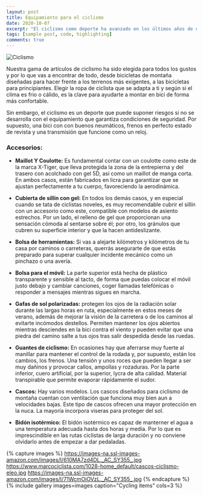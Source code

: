 ```yaml
---
layout: post
title: Equipamiento para el ciclismo
date: 2020-10-07
excerpt: "El ciclismo como deporte ha avanzado en los últimos años de una manera considerable. La proliferación del equipamiento para el ciclista no hace otra cosa que enriquecer más el ciclismo."
tags: [sample post, code, highlighting]
comments: true
---
```


![Ciclismo](https://e00-marca.uecdn.es/assets/multimedia/imagenes/2020/09/02/15990312424709.jpg)

Nuestra gama de artículos de ciclismo ha sido elegida para todos los gustos y por lo que vas a encontrar de todo, desde bicicletas de montaña diseñadas para hacer frente a los terrenos más exigentes, a las bicicletas para principiantes. Elegir la ropa de ciclista que se adapta a ti y según si el clima es frio o cálido, es la clave para ayudarte a montar en bici de forma más confortable.

Sin embargo, el ciclismo es un deporte que puede suponer riesgos si no se desarrolla con el equipamiento que garantiza condiciones de seguridad. Por supuesto, una bici con con buenos neumáticos, frenos en perfecto estado de revista y una transmisión que funcione como un reloj.

### Accesorios:

* **Maillot Y Coulotte:** Es fundamental contar con un coulotte como este de la marca X-Tiger, que lleva protegida la zona de la entrepierna y del trasero con acolchado con gel 5D, así como un maillot de manga corta. En ambos casos, están fabricados en licra para garantizar que se ajustan perfectamente a tu cuerpo, favoreciendo la aerodinámica.

* **Cubierta de sillín con gel:** En todos los demás casos, y en especial cuando se tata de ciclistas noveles, es muy recomendable cubrir el sillín con un accesorio como este, compatible con modelos de asiento estrechos. Por un lado, el relleno de gel que proporcionan una sensación cómoda al sentarse sobre él; por otro, los gránulos que cubren su superficie interior y que la hacen antideslizante.

* **Bolsa de herramientas:** Si vas a alejarte kilómetros y kilómetros de tu casa por caminos o carreteras, querrás asegurarte de que estás preparado para superar cualquier incidente mecánico como un pinchazo o una avería.

* **Bolsa para el móvil:** La parte superior está hecha de plástico transparente y sensible al tacto, de forma que puedas colocar el móvil justo debajo y cambiar canciones, coger llamadas telefónicas o responder a mensajes mientras sigues en marcha.

* **Gafas de sol polarizadas:** protegen los ojos de la radiación solar durante las largas horas en ruta, especialmente en estos meses de verano, además de mejorar la visión de la carretera o de los caminos al evitarte incómodos destellos. Permiten mantener los ojos abiertos mientras desciendes en la bici contra el viento y pueden evitar que una piedra del camino salte a tus ojos tras salir despedida desde las ruedas.

* **Guantes de ciclismo:** En ocasiones hay que aferrarse muy fuerte al manillar para mantener el control de la rodada y, por supuesto, están los cambios, los frenos. Una tensión y unos roces que pueden llegar a ser muy dañinos y provocar callos, ampollas y rozaduras. Por la parte inferior, cuero artificial, por la superior, lycra de alta calidad. Material transpirable que permite evaporar rápidamente el sudor.

* **Cascos:** Hay varios modelos. Los cascos diseñados para ciclismo de montaña cuentan con ventilación que funciona muy bien aun a velocidades bajas. Este tipo de cascos ofrecen una mayor protección en la nuca. La mayoría incorpora viseras para proteger del sol.

* **Bidón isotérmico:** El bidón isotérmico es capaz de manterner el agua a una temperatura adecuada hasta dos horas y media. Por lo que es imprescindible en las rutas ciclistas de larga duración y no conviene olvidarlo antes de empezar a dar pedaladas.

{% capture images %} 
https://images-na.ssl-images-amazon.com/images/I/610MA7zd4DL._AC_SY355_.jpg 
https://www.marcociclista.com/1028-home_default/cascos-ciclismo-eleo.jpg 
https://images-na.ssl-images-amazon.com/images/I/71WcmOiOVzL._AC_SY355_.jpg 
{% endcapture %} 
{% include gallery images=images caption="Cycling items" cols=3 %}
